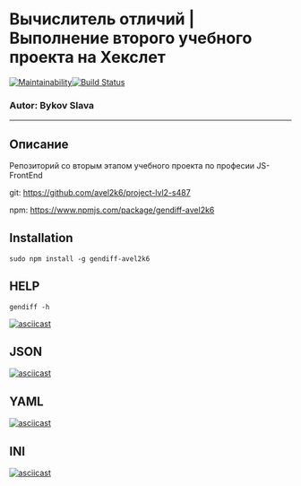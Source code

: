 # Вычислитель отличий | Выполнение второго учебного проекта на Хекслет

[![Maintainability](https://api.codeclimate.com/v1/badges/7e94cf827e7f293b947e/maintainability)](https://codeclimate.com/github/avel2k6/project-lvl2-s487/maintainability)[![Build Status](https://travis-ci.org/avel2k6/project-lvl2-s487.svg?branch=master)](https://travis-ci.org/avel2k6/project-lvl2-s487)
### Autor: Bykov Slava
____________________________________________________
## Описание
Репозиторий со вторым этапом учебного проекта по професии JS-FrontEnd

git: https://github.com/avel2k6/project-lvl2-s487

npm: https://www.npmjs.com/package/gendiff-avel2k6

## Installation

```
sudo npm install -g gendiff-avel2k6
```
## HELP
```
gendiff -h
```

[![asciicast](https://asciinema.org/a/MNQEXBkio1DkUyAohNAYB8rkA.svg)](https://asciinema.org/a/MNQEXBkio1DkUyAohNAYB8rkA)

## JSON
[![asciicast](https://asciinema.org/a/jcIVVXXthtk4QwGWFJi0XZjEu.svg)](https://asciinema.org/a/jcIVVXXthtk4QwGWFJi0XZjEu)

## YAML
[![asciicast](https://asciinema.org/a/yrU3HiAXeAhur71vyH9hNKEMx.svg)](https://asciinema.org/a/yrU3HiAXeAhur71vyH9hNKEMx)

## INI
[![asciicast](https://asciinema.org/a/ptHImCXtUdKXvAKNymeinksdk.svg)](https://asciinema.org/a/ptHImCXtUdKXvAKNymeinksdk)
